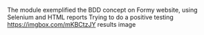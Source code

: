 The module exemplified the BDD concept on Formy website, using Selenium and HTML reports
Trying to do a positive testing
https://imgbox.com/mKBCtzJY results image